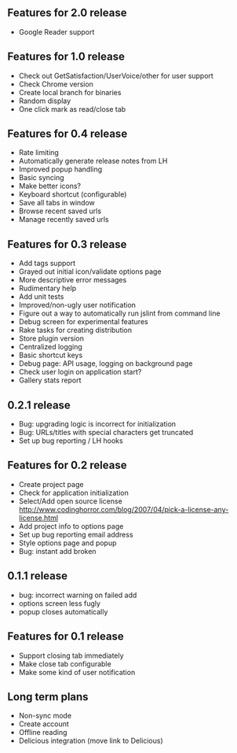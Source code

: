 Features for 2.0 release
--------------------------
- Google Reader support


Features for 1.0 release
--------------------------
- Check out GetSatisfaction/UserVoice/other for user support 
- Check Chrome version
- Create local branch for binaries
- Random display
- One click mark as read/close tab
                      
Features for 0.4 release
--------------------------
- Rate limiting     
- Automatically generate release notes from LH   
- Improved popup handling                                 
- Basic syncing
- Make better icons?
- Keyboard shortcut (configurable) 
- Save all tabs in window
- Browse recent saved urls
- Manage recently saved urls

Features for 0.3 release
---------------------------
- Add tags support
- Grayed out initial icon/validate options page
- More descriptive error messages      
- Rudimentary help
- Add unit tests
- Improved/non-ugly user notification                                                        
- Figure out a way to automatically run jslint from command line
- Debug screen for experimental features         
- Rake tasks for creating distribution
- Store plugin version
- Centralized logging   
- Basic shortcut keys
- Debug page: API usage, logging on background page
- Check user login on application start?
- Gallery stats report

0.2.1 release
-------------
- Bug: upgrading logic is incorrect for initialization
- Bug: URLs/titles with special characters get truncated
- Set up bug reporting / LH hooks

Features for 0.2 release
--------------------------
- Create project page
- Check for application initialization
- Select/Add open source license http://www.codinghorror.com/blog/2007/04/pick-a-license-any-license.html  
- Add project info to options page
- Set up bug reporting email address
- Style options page and popup
- Bug: instant add broken

0.1.1 release
-------------
- bug: incorrect warning on failed add
- options screen less fugly
- popup closes automatically

Features for 0.1 release
--------------------------
- Support closing tab immediately
- Make close tab configurable
- Make some kind of user notification

Long term plans
--------------- 
- Non-sync mode
- Create account
- Offline reading
- Delicious integration (move link to Delicious)